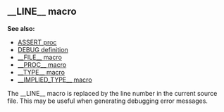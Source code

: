 ## \_\_LINE\_\_ macro
**See also:**
+   [ASSERT proc](/ref/proc/ASSERT.md) 
+   [DEBUG definition](/ref/DM/preprocessor/define/DEBUG.md) 
+   [\_\_FILE\_\_ macro](/ref/DM/preprocessor/__FILE__.md) 
+   [\_\_PROC\_\_ macro](/ref/DM/preprocessor/__PROC__.md) 
+   [\_\_TYPE\_\_ macro](/ref/DM/preprocessor/__TYPE__.md) 
+   [\_\_IMPLIED_TYPE\_\_ macro](/ref/DM/preprocessor/__IMPLIED_TYPE__.md) 

The \_\_LINE\_\_ macro is replaced by the line number in the
current source file. This may be useful when generating debugging error
messages.
